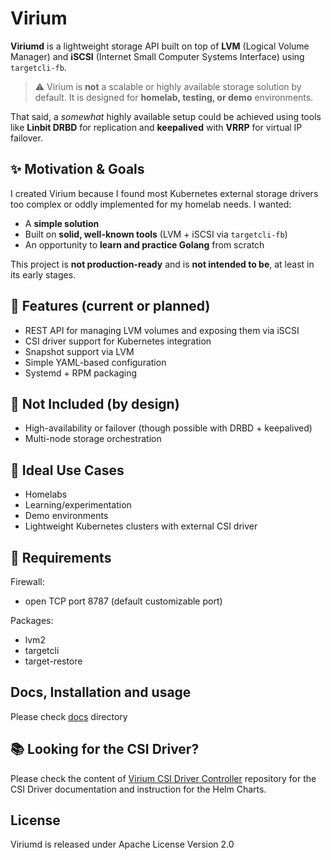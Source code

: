 # Virium

**Viriumd** is a lightweight storage API built on top of **LVM** (Logical Volume Manager) and **iSCSI** (Internet Small Computer Systems Interface) using `targetcli-fb`.

> ⚠️ Virium is **not** a scalable or highly available storage solution by default. It is designed for **homelab, testing, or demo** environments.

That said, a *somewhat* highly available setup could be achieved using tools like **Linbit DRBD** for replication and **keepalived** with **VRRP** for virtual IP failover.

## ✨ Motivation & Goals

I created Virium because I found most Kubernetes external storage drivers too complex or oddly implemented for my homelab needs. I wanted:

- A **simple solution**
- Built on **solid, well-known tools** (LVM + iSCSI via `targetcli-fb`)
- An opportunity to **learn and practice Golang** from scratch

This project is **not production-ready** and is **not intended to be**, at least in its early stages.

## 🔧 Features (current or planned)

- REST API for managing LVM volumes and exposing them via iSCSI
- CSI driver support for Kubernetes integration
- Snapshot support via LVM
- Simple YAML-based configuration
- Systemd + RPM packaging

## 🚫 Not Included (by design)

- High-availability or failover (though possible with DRBD + keepalived)
- Multi-node storage orchestration

## 🧪 Ideal Use Cases

- Homelabs
- Learning/experimentation
- Demo environments
- Lightweight Kubernetes clusters with external CSI driver

## 🚀 Requirements

Firewall:
 - open TCP port 8787 (default customizable port)

Packages:
 - lvm2
 - targetcli
 - target-restore

## Docs, Installation and usage

Please check [docs](https://github.com/virer/viriumd/tree/main/docs) directory

## 📚 Looking for the CSI Driver?

Please check the content of [Virium CSI Driver Controller](https://github.com/virer/virium-csi-drv-controller) repository for the CSI Driver documentation and instruction for the Helm Charts.

## License

Viriumd is released under Apache License Version 2.0